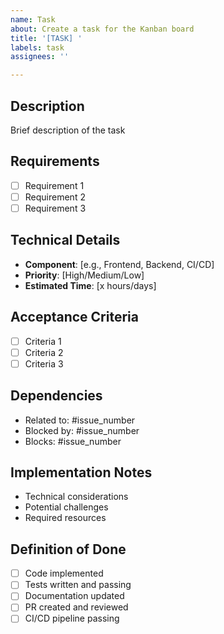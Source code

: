 ```yaml
---
name: Task
about: Create a task for the Kanban board
title: '[TASK] '
labels: task
assignees: ''

---
```


## Description
Brief description of the task

## Requirements
- [ ] Requirement 1
- [ ] Requirement 2
- [ ] Requirement 3

## Technical Details
- **Component**: [e.g., Frontend, Backend, CI/CD]
- **Priority**: [High/Medium/Low]
- **Estimated Time**: [x hours/days]

## Acceptance Criteria
- [ ] Criteria 1
- [ ] Criteria 2
- [ ] Criteria 3

## Dependencies
- Related to: #issue_number
- Blocked by: #issue_number
- Blocks: #issue_number

## Implementation Notes
- Technical considerations
- Potential challenges
- Required resources

## Definition of Done
- [ ] Code implemented
- [ ] Tests written and passing
- [ ] Documentation updated
- [ ] PR created and reviewed
- [ ] CI/CD pipeline passing 